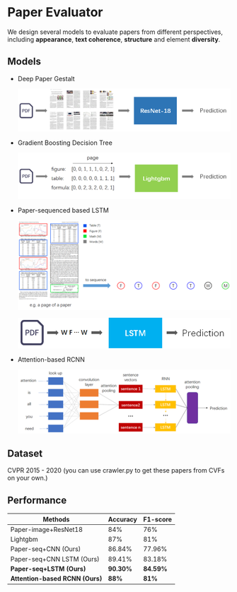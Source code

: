 # Paper Evaluator

We design several models to evaluate papers from different perspectives, including **appearance**, **text coherence**, **structure** and element **diversity**.

## Models

- Deep Paper Gestalt

  ![image-20210527215006671](figures\paper_gestalt.png)

- Gradient Boosting Decision Tree

  ![image-20210527215026542](figures\lightgbm.png)

- Paper-sequenced based LSTM

  ![image-20210527215042140](figures\paper_seq.png)

  ![image-20210527215058343](figures\seq_lstm.png)

- Attention-based RCNN

  ![image-20210527215129878](figures\att_rcnn.png)

## Dataset

CVPR 2015 - 2020 (you can use crawler.py to get these papers from CVFs on your own.)

## Performance

| **Methods**                     | **Accuracy** | **F1-score** |
| ------------------------------- | ------------ | ------------ |
| Paper-image+ResNet18            | 84%          | 76%          |
| Lightgbm                        | 87%          | 81%          |
| Paper-seq+CNN (Ours)            | 86.84%       | 77.96%       |
| Paper-seq+CNN LSTM (Ours)       | 89.41%       | 83.18%       |
| **Paper-seq+LSTM**  **(Ours)**  | **90.30%**   | **84.59%**   |
| **Attention-based RCNN (Ours)** | **88%**      | **81%**      |

